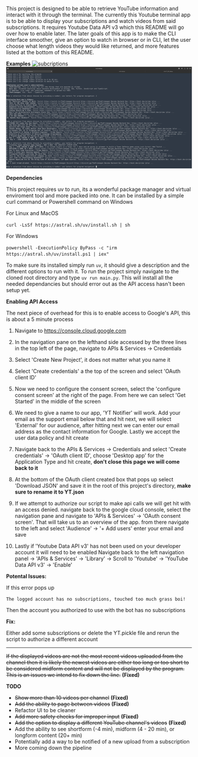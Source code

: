 This project is designed to be able to retrieve YouTube information and interact with it through the terminal. The currently this Youtube terminal app is to be able to display your subscriptions and watch videos from said subscriptions. It requires Youtube Data API v3 which this README will go over how to enable later. The later goals of this app is to make the CLI interface smoother, give an option to watch in browser or in CLI, let the user choose what length videos they would like returned, and more features listed at the bottom of this README.

**Examples**
![subcriptions](images/subscriptions.png)
![video choices](images/video_nav.png)

**Dependencies**

This project requires uv to run, its a wonderful package manager and virtual enviroment tool and more packed into one. It can be installed by a simple curl command or Powershell command on Windows

For Linux and MacOS

```curl -LsSf https://astral.sh/uv/install.sh | sh```
 
For Windows

```powershell -ExecutionPolicy ByPass -c "irm https://astral.sh/uv/install.ps1 | iex"```

To make sure its installed simply run ```uv```, it should give a description and the different options to run with it. To run the project simply navigate to the cloned root directory and type ```uv run main.py```. This will install all the needed dependancies but should error out as the API access hasn't been setup yet.

**Enabling API Access**

The next piece of overhead for this is to enable access to Google's API, this is about a 5 minute process

1. Navigate to https://console.cloud.google.com

2. In the navigation pane on the lefthand side accessed by the three lines in the top left of the page, navigate to APIs & Services -> Credentials

3. Select 'Create New Project', it does not matter what you name it

4. Select 'Create credentials' a the top of the screen and select 'OAuth client ID'

5. Now we need to configure the consent screen, select the 'configure consent screen' at the right of the page. From here we can select 'Get Started' in the middle of the screen

6. We need to give a name to our app, 'YT Notifier' will work. Add your email as the support email below that and hit next, we will select 'External' for our audience, after hitting next we can enter our email address as the contact information for Google. Lastly we accept the user data policy and hit create

7. Navigate back to the APIs & Services -> Credentials and select 'Create credentials' -> 'OAuth client ID', choose 'Desktop app' for the Application Type and hit create, **don't close this page we will come back to it**

8. At the bottom of the OAuth client created box that pops up select 'Download JSON' and save it in the root of this project's directory, **make sure to rename it to YT.json**

9. If we attempt to authorize our script to make api calls we will get hit with an access denied. navigate back to the google cloud console, select the navigation pane and navigate to 'APIs & Services' -> 'OAuth consent screen'. That will take us to an overview of the app. from there navigate to the left and select 'Audience' -> '+ Add users' enter your email and save

10. Lastly if 'Youtube Data API v3' has not been used on your developer account it will need to be enabled Navigate back to the left navigation panel -> 'APIs & Services' -> 'Library' -> Scroll to 'Youtube' -> 'YouTube Data API v3' -> 'Enable'

**Potental Issues:**

If this error pops up
```
The logged account has no subscriptions, touched too much grass boi!
```

Then the account you authorized to use with the bot has no subscriptions

**Fix:**

Either add some subscriptions or delete the YT.pickle file and rerun the script to authorize a different account

------------------------------------------------------------------------------------------------------------

~~If the displayed videos are not the most recent videos uploaded from the channel then it is likely the newest videos are either too long or too short to be considered midform content and will not be displayed by the program. This is an issues we intend to fix down the line.~~ **(Fixed)**

**TODO**

- ~~Show more than 10 videos per channel~~ **(Fixed)**
- ~~Add the ability to page between videos~~ **(Fixed)**
- Refactor UI to be cleaner
- ~~Add more safety checks for improper input~~ **(Fixed)**
- ~~Add the option to display a different YouTube channel's videos~~ **(Fixed)**
- Add the ability to see shortform (-4 min), midform (4 - 20 min), or longform content (20+ min)
- Potentially add a way to be notified of a new upload from a subscription
- More coming down the pipeline

